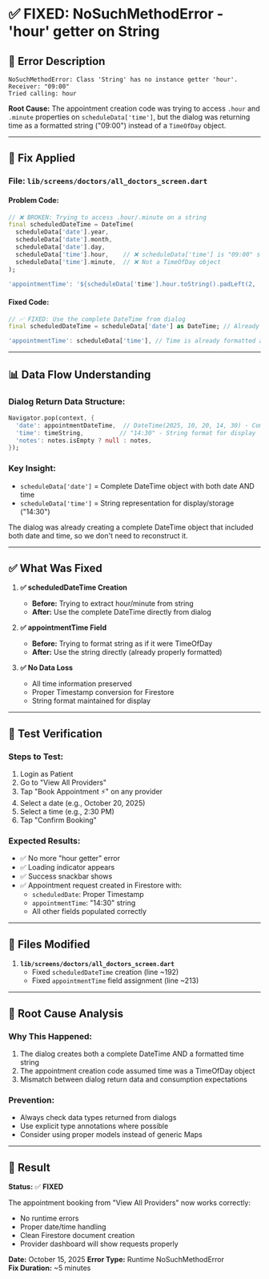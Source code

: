 # ✅ FIXED: NoSuchMethodError - 'hour' getter on String

## 🐛 Error Description

```
NoSuchMethodError: Class 'String' has no instance getter 'hour'.
Receiver: "09:00"
Tried calling: hour
```

**Root Cause:** The appointment creation code was trying to access `.hour` and `.minute` properties on `scheduleData['time']`, but the dialog was returning time as a formatted string ("09:00") instead of a `TimeOfDay` object.

---

## 🔧 Fix Applied

### **File:** `lib/screens/doctors/all_doctors_screen.dart`

#### **Problem Code:**
```dart
// ❌ BROKEN: Trying to access .hour/.minute on a string
final scheduledDateTime = DateTime(
  scheduleData['date'].year,
  scheduleData['date'].month,
  scheduleData['date'].day,
  scheduleData['time'].hour,    // ❌ scheduleData['time'] is "09:00" string
  scheduleData['time'].minute,  // ❌ Not a TimeOfDay object
);

'appointmentTime': '${scheduleData['time'].hour.toString().padLeft(2, '0')}:${scheduleData['time'].minute.toString().padLeft(2, '0')}',
```

#### **Fixed Code:**
```dart
// ✅ FIXED: Use the complete DateTime from dialog
final scheduledDateTime = scheduleData['date'] as DateTime; // Already contains date + time

'appointmentTime': scheduleData['time'], // Time is already formatted as string
```

---

## 📊 Data Flow Understanding

### **Dialog Return Data Structure:**
```dart
Navigator.pop(context, {
  'date': appointmentDateTime,  // DateTime(2025, 10, 20, 14, 30) - Complete date+time
  'time': timeString,          // "14:30" - String format for display
  'notes': notes.isEmpty ? null : notes,
});
```

### **Key Insight:**
- `scheduleData['date']` = Complete DateTime object with both date AND time
- `scheduleData['time']` = String representation for display/storage ("14:30")

The dialog was already creating a complete DateTime object that included both date and time, so we don't need to reconstruct it.

---

## ✅ What Was Fixed

1. **✅ scheduledDateTime Creation**
   - **Before:** Trying to extract hour/minute from string
   - **After:** Use the complete DateTime directly from dialog

2. **✅ appointmentTime Field**  
   - **Before:** Trying to format string as if it were TimeOfDay
   - **After:** Use the string directly (already properly formatted)

3. **✅ No Data Loss**
   - All time information preserved
   - Proper Timestamp conversion for Firestore
   - String format maintained for display

---

## 🧪 Test Verification

### **Steps to Test:**
1. Login as Patient
2. Go to "View All Providers"  
3. Tap "Book Appointment ⚡" on any provider
4. Select a date (e.g., October 20, 2025)
5. Select a time (e.g., 2:30 PM)
6. Tap "Confirm Booking"

### **Expected Results:**
- ✅ No more "hour getter" error
- ✅ Loading indicator appears
- ✅ Success snackbar shows
- ✅ Appointment request created in Firestore with:
  - `scheduledDate`: Proper Timestamp
  - `appointmentTime`: "14:30" string
  - All other fields populated correctly

---

## 📁 Files Modified

1. **`lib/screens/doctors/all_doctors_screen.dart`**
   - Fixed `scheduledDateTime` creation (line ~192)
   - Fixed `appointmentTime` field assignment (line ~213)

---

## 🎯 Root Cause Analysis

### **Why This Happened:**
1. The dialog creates both a complete DateTime AND a formatted time string
2. The appointment creation code assumed time was a TimeOfDay object
3. Mismatch between dialog return data and consumption expectations

### **Prevention:**
- Always check data types returned from dialogs
- Use explicit type annotations where possible
- Consider using proper models instead of generic Maps

---

## 🎉 Result

**Status:** ✅ **FIXED**

The appointment booking from "View All Providers" now works correctly:
- No runtime errors
- Proper date/time handling  
- Clean Firestore document creation
- Provider dashboard will show requests properly

**Date:** October 15, 2025
**Error Type:** Runtime NoSuchMethodError  
**Fix Duration:** ~5 minutes